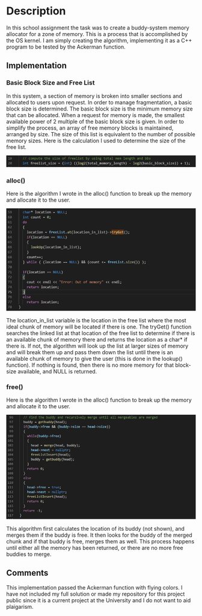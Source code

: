 # Description
In this school assignment the task was to create a buddy-system memory allocator for a zone of memory.
This is a process that is accomplished by the OS kernel. I am simply creating the algorithm, implementing it as a C++ program to be tested 
by the Ackerman function.

## Implementation
### Basic Block Size and Free List
In this system, a section of memory is broken into smaller sections and allocated to users upon request. 
In order to manage fragmentation, a basic block size is determined. The basic block size is the minimum memory size 
that can be allocated. When a request for memory is made, the smallest available power of 2 multiple of the basic block size is given.
In order to simplify the process, an array of free memory blocks is maintained, arranged by size. The size of this list is equivalent to the number of possible
memory sizes. Here is the calculation I used to determine the size of the free list. 

![bbs-calc](./images/bbs_calculator.PNG)

### alloc()

Here is the algorithm I wrote in the alloc() function to break up the memory and allocate it to the user.

![alloc](./images/alloc.PNG)

The location_in_list variable is the location in the free list where the most ideal chunk of memory will be 
located if there is one. The tryGet() function searches the linked list at that location of the free list to determine if
there is an available chunk of memory there and returns the location as a char* if there is. If not, the algorithm will look 
up the list at larger sizes of memory and will break them up and pass them down the list until there is an available chunk of memory
to give the user (this is done in the lookup() function). If nothing is found, then there is no more memory for that block-size available, and NULL is returned. 

### free()

Here is the algorithm I wrote in the alloc() function to break up the memory and allocate it to the user.

![free](./images/free.PNG)

This algorithm first calculates the location of its buddy (not shown), and merges them if the buddy is free. It then looks
for the buddy of the merged chunk and if that buddy is free, merges them as well. This process happens until either all the 
memory has been returned, or there are no more free buddies to merge. 

## Comments

This implementation passed the Ackerman function with flying colors. I have not included my full solution or made my repository
for this project public since it is a current project at the University and I do not want to aid plaigarism. 

